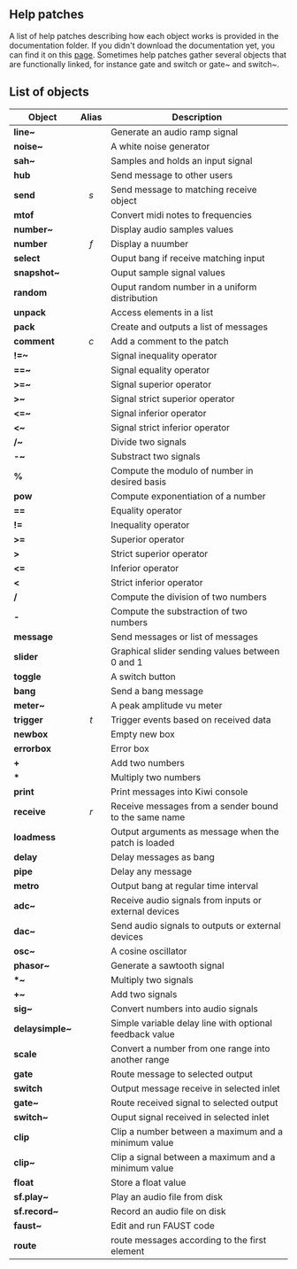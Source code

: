 ## Help patches

A list of help patches describing how each object works is provided in the documentation folder. If you didn't download the documentation yet, you can find it on this [page](https://github.com/Musicoll/Kiwi/releases/latest). Sometimes help patches gather several objects that are functionally linked, for instance gate and switch or gate~ and switch~.

## List of objects

| Object          | Alias |                       Description                       |
|-----------------|:-----:|---------------------------------------------------------|
| **line~**       |       | Generate an audio ramp signal                           |
| **noise~**      |       | A white noise generator                                 |
| **sah~**        |       | Samples and holds an input signal                       |
| **hub**         |       | Send message to other users                             |
| **send**        |  *s*  | Send message to matching receive object                 |
| **mtof**        |       | Convert midi notes to frequencies                       |
| **number~**     |       | Display audio samples values                            |
| **number**      |  *f*  | Display a nuumber                                       |
| **select**      |       | Ouput bang if receive matching input                    |
| **snapshot~**   |       | Ouput sample signal values                              |
| **random**      |       | Ouput random number in a uniform distribution           |
| **unpack**      |       | Access elements in a list                               |
| **pack**        |       | Create and outputs a list of messages                   |
| **comment**     |  *c*  | Add a comment to the patch                              |
| **!=~**         |       | Signal inequality operator                              |
| **==~**         |       | Signal equality operator                                |
| **>=~**         |       | Signal superior operator                                |
| **>~**          |       | Signal strict superior operator                         |
| **<=~**         |       | Signal inferior operator                                |
| **<~**          |       | Signal strict inferior operator                         |
| **/~**          |       | Divide two signals                                      |
| **-~**          |       | Substract two signals                                   |
| **%**           |       | Compute the modulo of number in desired basis           |
| **pow**         |       | Compute exponentiation of a number                      |
| **==**          |       | Equality operator                                       |
| **!=**          |       | Inequality operator                                     |
| **>=**          |       | Superior operator                                       |
| **>**           |       | Strict superior operator                                |
| **<=**          |       | Inferior operator                                       |
| **<**           |       | Strict inferior operator                                |
| **/**           |       | Compute the division of two numbers                     |
| **-**           |       | Compute the substraction of two numbers                 |
| **message**     |       | Send messages or list of messages                       |
| **slider**      |       | Graphical slider sending values between 0 and 1         |
| **toggle**      |       | A switch button                                         |
| **bang**        |       | Send a bang message                                     |
| **meter~**      |       | A peak amplitude vu meter                               |
| **trigger**     |  *t*  | Trigger events based on received data                   |
| **newbox**      |       | Empty new box                                           |
| **errorbox**    |       | Error box                                               |
| **+**           |       | Add two numbers                                         |
| **\***          |       | Multiply two numbers                                    |
| **print**       |       | Print messages into Kiwi console                        |
| **receive**     | *r*   | Receive messages from a sender bound to the same name   |
| **loadmess**    |       | Output arguments as message when the patch is loaded    |
| **delay**       |       | Delay messages as bang                                  |
| **pipe**        |       | Delay any message                                       |
| **metro**       |       | Output bang at regular time interval                    |
| **adc~**        |       | Receive audio signals from inputs or external devices   |
| **dac~**        |       | Send audio signals to outputs or external devices       |
| **osc~**        |       | A cosine oscillator                                     |
| **phasor~**     |       | Generate a sawtooth signal                              |
| **\*~**         |       | Multiply two signals                                    |
| **+~**          |       | Add two signals                                         |
| **sig~**        |       | Convert numbers into audio signals                      |
| **delaysimple~**|       | Simple variable delay line with optional feedback value |
| **scale**       |       | Convert a number from one range into another range      |
| **gate**        |       | Route message to selected output                        |
| **switch**      |       | Output message receive in selected inlet                |
| **gate~**       |       | Route received signal to selected output                |
| **switch~**     |       | Ouput signal received in selected inlet                 |
| **clip**        |       | Clip a number between a maximum and a minimum value     |
| **clip~**       |       | Clip a signal between a maximum and a minimum value     |
| **float**       |       | Store a float value                                     |
| **sf.play~**    |       | Play an audio file from disk                            |
| **sf.record~**  |       | Record an audio file on disk                            |
| **faust~**      |       | Edit and run FAUST code                                 |
| **route**       |       | route messages according to the first element           |
